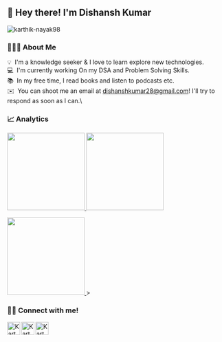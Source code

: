 <h2> 👋 Hey there! I'm Dishansh Kumar</h2><img src="https://komarev.com/ghpvc/?username=Dishansh-Kumar8&label=Visitors&color=32cd32&style=flat-square" alt="karthik-nayak98"/>

### 👨🏻‍💻 About Me

💡 &nbsp;I'm a knowledge seeker & I love to learn explore new technologies.\
💻 &nbsp;I'm currently working On my DSA and Problem Solving Skills.\
📚 &nbsp;In my free time, I read books and listen to podcasts etc.\
✉️ &nbsp;You can shoot me an email at dishanshkumar28@gmail.com! I'll try to respond as soon as I can.\

### 📈 Analytics

<p align="left">
<a href="https://github.com/Dishansh-Kumar">
  <img height='180em' src="https://github-readme-stats.vercel.app/api?username=Dishansh-Kumar&show_icons=true&theme=algolia&count_private=true">
  <img height='180em' src="https://github-readme-stats.anuraghazra1.vercel.app/api/top-langs/?username=Dishansh-Kumar&layout=compact&theme=algolia&langs_count=8" />
</a>
</p>

<p align="left">
    <a href="https://github.com/Dishansh-Kumar">
        <img height="180em" src="https://github-readme-streak-stats.herokuapp.com/?&user=Dishansh-Kumar&theme=algolia"/>
    </a>
   >
</p>

### 🤝🏻 Connect with me!

<p align="left">

 <a href="https://www.linkedin.com/in/dishanshkumar/">
  <img align="left" alt="Karthik Nayak | LinkedIN" width="30px" src="https://img.icons8.com/color/50/000000/linkedin.png" />
 </a>

 <a href="mailto:dishanshkumar28@gmail.com" target="blank">
  <img align="left" src="https://img.icons8.com/color/48/000000/gmail--v1.png" alt="Karthik Nayak | Gmail" width="30px"/>
 </a>
 <a href="https://github.com/Dishansh-Kumar" target="blank">
  <img align="left" src="https://img.icons8.com/color/48/000000/github--v1.png" alt="Karthik Nayak | GitHub" width="30px"/>
 </a>

</p>

<br/>





<!-- Links of Definitions -->

[linkedin]: https://www.linkedin.com/in/dishanshkumar
[gmail]: mailto:dishanshkumar28@gmail.com "Lets connect through email"
[github]: https://github.com/Dishansh-Kumar



<!-- Social links



 <a href="https://www.linkedin.com/in/dishanshkumar/" target="_blank">
<img src=https://img.shields.io/badge/linkedin-%231E77B5.svg?&style=for-the-badge&logo=linkedin&logoColor=white alt=linkedin style="margin-bottom: 5px;" />
</a>

<a href="https://github.com/Dishansh-Kumar" target="blank"><img src="https://img.shields.io/badge/Website-3b5998?style=for-the-badge&logo=google-chrome&logoColor=white" alt=karthiknayak98 style="margin-bottom: 5px;" /></a>


<a href="mailto:dishanshkumar28@gmail.com" target="blank"><img src="https://img.shields.io/badge/-Gmail-EA4335?style=for-the-badge&logo=Gmail&logoColor=white" alt="karthiknayak98" style="margin-bottom: 5px;"/></a>
</div>
-->

<!-- Gifs
<img src="https://media.giphy.com/media/LnQjpWaON8nhr21vNW/giphy.gif" width="40">
<img src="https://media.giphy.com/media/WUlplcMpOCEmTGBtBW/giphy.gif" width="40">
<img src="https://media.giphy.com/media/ZCN6F3FAkwsyOGU2RS/giphy.gif" width="40">
<img src="https://media.giphy.com/media/j2pOGeGYKe2xCCKwfi/giphy.gif" width="40">
-->

<!--
